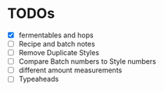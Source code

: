 # TODOs
- [X] fermentables and hops
- [ ] Recipe and batch notes
- [ ] Remove Duplicate Styles
- [ ] Compare Batch numbers to Style numbers
- [ ] different amount measurements
- [ ] Typeaheads